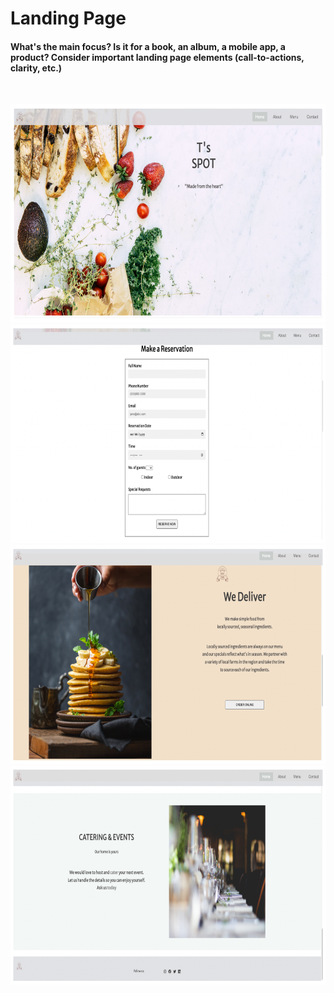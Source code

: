 # Landing Page

#### What's the main focus? Is it for a book, an album, a mobile app, a product? Consider important landing page elements (call-to-actions, clarity, etc.)

<p>&nbsp;</p>

<img src="images/003_01.png" width="700" height="350">
<img src="images/003_02.png" width="700" height="350">
<img src="images/003_03.png" width="700" height="350">
<img src="images/003_04.png" width="700" height="350">